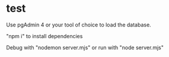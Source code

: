 # test

Use pgAdmin 4 or your tool of choice to load the database. 

"npm i" to install dependencies 

Debug with "nodemon server.mjs" or run with "node server.mjs"
